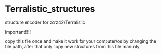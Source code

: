 # Terralistic_structures
structure encoder for zorz42/Terralistic


Important!!!!!

copy this file once and make it work for your computer/os by changing the file path, after that only copy new structures from this file manualy
